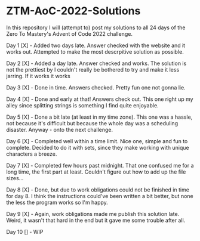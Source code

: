 # ZTM-AoC-2022-Solutions

In this repository I will (attempt to) post my solutions to all 24 days of the Zero To Mastery's Advent of Code 2022 challenge.

Day 1 [X] - Added two days late. Answer checked with the website and it works out. Attempted to make the most descrpitive solution as possible.

Day 2 [X] - Added a day late. Answer checked and works. The solution is not the prettiest by I couldn't really be bothered to try and make it less jarring. If it works it works

Day 3 [X] - Done in time. Answers checked. Pretty fun one not gonna lie.

Day 4 [X] - Done and early at that! Answers check out. This one right up my alley since splitting strings is something I find quite enjoyable.

Day 5 [X] - Done a bit late (at least in my time zone). This one was a hassle, not because it's difficult but because the whole day was a scheduling disaster. Anyway - onto the next challenge.

Day 6 [X] - Completed well within a time limit. Nice one, simple and fun to complete. Decided to do it with sets, since they make working with unique characters a breeze.

Day 7 [X] - Completed few hours past midnight. That one confused me for a long time, the first part at least. Couldn't figure out how to add up the file sizes...

Day 8 [X] - Done, but due to work obligations could not be finished in time for day 8. I think the instructions could've been written a bit better, but none the less the program works so I'm happy.

Day 9 [X] - Again, work obligations made me publish this solution late. Weird, it wasn't that hard in the end but it gave me some trouble after all.

Day 10 [] - WIP
